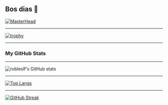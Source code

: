 ## Bos dias 👋

<!--
**robleslf/robleslf** is a ✨ _special_ ✨ repository because its `README.md` (this file) appears on your GitHub profile.

Here are some ideas to get you started:

- 🔭 I’m currently working on ...
- 🌱 I’m currently learning ...
- 👯 I’m looking to collaborate on ...
- 🤔 I’m looking for help with ...
- 💬 Ask me about ...
- 📫 How to reach me: ...
- 😄 Pronouns: ...
- ⚡ Fun fact: ...
-->
[![MasterHead](https://i.pinimg.com/1200x/7f/57/1e/7f571e29a5b2d7bb6ca60ac2c4cc8e57.jpg)](https://github.com/robleslf)


***
[![trophy](https://github-profile-trophy.vercel.app/?username=robleslf&theme=darkhub)](https://github.com/robleslf/github-profile-trophy)
***
### My GitHub Stats
***
![robleslf's GitHub stats](https://github-readme-stats.vercel.app/api?username=robleslf&show_icons=true&theme=shadow_blue)
***
[![Top Langs](https://github-readme-stats.vercel.app/api/top-langs/?username=robleslf&layout=donut)](https://github.com/robleslf/github-readme-stats)
***
[![GitHub Streak](https://github-readme-streak-stats.herokuapp.com/?user=robleslf)](https://git.io/streak-stats)
